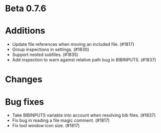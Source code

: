 # Beta 0.7.6

# Additions
* Update file references when moving an included file. (#1817)
* Group inspections in settings. (#1830)
* Support nested subfiles. (#1835)
* Add inspection to warn against relative path bug in BIBINPUTS. (#1837)

# Changes

# Bug fixes
* Take BIBINPUTS variable into account when resolving bib files. (#1837)
* Fix bug in reading a file magic comment. (#1817)
* Fix tool window icon size. (#1817)